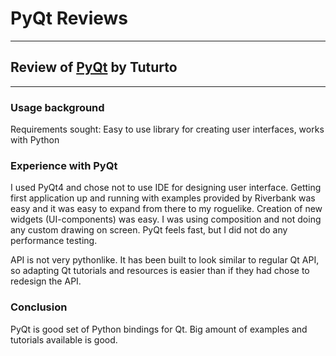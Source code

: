 # PyQt Reviews

---

## Review of [PyQt](pyqt.md) by Tuturto

---

### Usage background

Requirements sought: Easy to use library for creating user interfaces, works with Python

### Experience with PyQt

I used PyQt4 and chose not to use IDE for designing user interface. Getting first application up and running with examples provided by Riverbank was easy and it was easy to expand from there to my roguelike. Creation of new widgets (UI-components) was easy. I was using composition and not doing any custom drawing on screen. PyQt feels fast, but I did not do any performance testing.

API is not very pythonlike. It has been built to look similar to regular Qt API, so adapting Qt tutorials and resources is easier than if they had chose to redesign the API.

### Conclusion

PyQt is good set of Python bindings for Qt. Big amount of examples and tutorials available is good.
